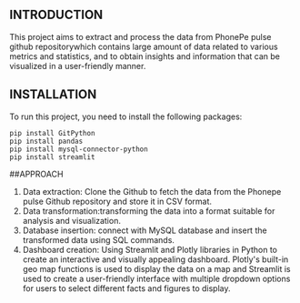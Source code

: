 ## INTRODUCTION
This project aims to extract and process the data from PhonePe pulse github repositorywhich contains large amount 
of data related to various metrics and statistics, and to obtain insights and information that can be visualized 
in a user-friendly manner.

## INSTALLATION
To run this project, you need to install the following packages:
`````
pip install GitPython
pip install pandas
pip install mysql-connector-python
pip install streamlit
``````

##APPROACH
1. Data extraction: Clone the Github to fetch the data from the Phonepe pulse Github
repository and store it in CSV format.
2. Data transformation:transforming the data into a format suitable for analysis and visualization.
3. Database insertion: connect with MySQL database and insert the transformed data using SQL
commands.
4. Dashboard creation: Using Streamlit and Plotly libraries in Python to create
an interactive and visually appealing dashboard. Plotly's built-in geo map
functions is used to display the data on a map and Streamlit is used
to create a user-friendly interface with multiple dropdown options for users to
select different facts and figures to display.
